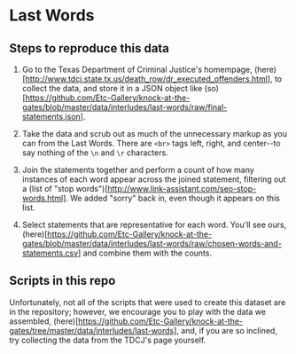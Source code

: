 # Last Words

## Steps to reproduce this data

1. Go to the Texas Department of Criminal Justice's homempage, (here)[http://www.tdcj.state.tx.us/death_row/dr_executed_offenders.html], to collect the data, and store it in a JSON object like (so)[https://github.com/Etc-Gallery/knock-at-the-gates/blob/master/data/interludes/last-words/raw/final-statements.json].

2. Take the data and scrub out as much of the unnecessary markup as you can from the Last Words. There are `<br>` tags left, right, and center--to say nothing of the `\n` and `\r` characters.

3. Join the statements together and perform a count of how many instances of each word appear across the joined statement, filtering out a (list of "stop words")[http://www.link-assistant.com/seo-stop-words.html]. We added "sorry" back in, even though it appears on this list.

4. Select statements that are representative for each word. You'll see ours, (here)[https://github.com/Etc-Gallery/knock-at-the-gates/blob/master/data/interludes/last-words/raw/chosen-words-and-statements.csv] and combine them with the counts.

## Scripts in this repo
Unfortunately, not all of the scripts that were used to create this dataset are in the repository; however, we encourage you to play with the data we assembled, (here)[https://github.com/Etc-Gallery/knock-at-the-gates/tree/master/data/interludes/last-words], and, if you are so inclined, try collecting the data from the TDCJ's page yourself.


